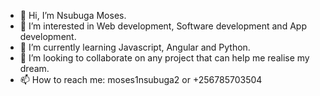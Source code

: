 - 👋 Hi, I’m Nsubuga Moses.
- 👀 I’m interested in Web development, Software development and App development.
- 🌱 I’m currently learning Javascript, Angular and Python.
- 💞️ I’m looking to collaborate on any project that can help me realise my dream.
- 📫 How to reach me: moses1nsubuga2 or +256785703504

<!---
moses1nsubuga2/moses1nsubuga2 is a ✨ special ✨ repository because its `README.md` (this file) appears on your GitHub profile.
You can click the Preview link to take a look at your changes.
--->
